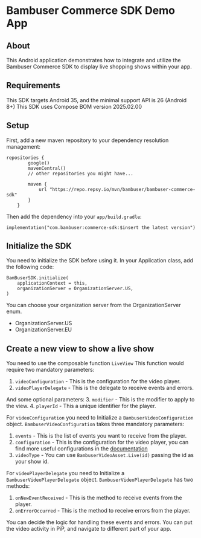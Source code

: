 # Bambuser Commerce SDK Demo App

## About
This Android application demonstrates how to integrate and utilize the Bambuser Commerce SDK to display live shopping shows within your app.

## Requirements
This SDK targets Android 35, and the minimal support API is 26 (Android 8+)
This SDK uses Compose BOM version 2025.02.00

## Setup

First, add a new maven repository to your dependency resolution management:

```
repositories {
        google()
        mavenCentral()
        // other repositories you might have...
        
        maven {
            url "https://repo.repsy.io/mvn/bambuser/bambuser-commerce-sdk"
        }
    }
```

Then add the dependency into your `app/build.gradle`:

```
implementation("com.bambuser:commerce-sdk:$insert the latest version")
```

## Initialize the SDK
You need to initialize the SDK before using it.
In your Application class, add the following code:
```
BamBuserSDK.initialize(
    applicationContext = this,
    organizationServer = OrganizationServer.US,
)
```

You can choose your organization server from the OrganizationServer enum.
* OrganizationServer.US
* OrganizationServer.EU

## Create a new view to show a live show
You need to use the composable function `LiveView`
This function would require two mandatory parameters:
1. `videoConfiguration` - This is the configuration for the video player.
2. `videoPlayerDelegate` - This is the delegate to receive events and errors.

And some optional parameters:
3. `modifier` - This is the modifier to apply to the view.
4. `playerId` - This a unique identifier for the player.

For `videoConfiguration` you need to Initialize a `BambuserVideoConfiguration` object.
`BambuserVideoConfiguration` takes three mandatory parameters:
1. `events` - This is the list of events you want to receive from the player.
2. `configuration` - This is the configuration for the video player, you can find more useful configurations in the [documentation](https://bambuser.com/docs/live/player-api-reference/#constants)
3. `videoType` - You can use `BambuserVideoAsset.Live(id)` passing the id as your show id.

For `videoPlayerDelegate` you need to Initialize a `BambuserVideoPlayerDelegate` object.
`BambuserVideoPlayerDelegate` has two methods:
1. `onNewEventReceived` - This is the method to receive events from the player.
2. `onErrorOccurred` - This is the method to receive errors from the player.

You can decide the logic for handling these events and errors.
You can put the video activity in PiP, and navigate to different part of your app. 